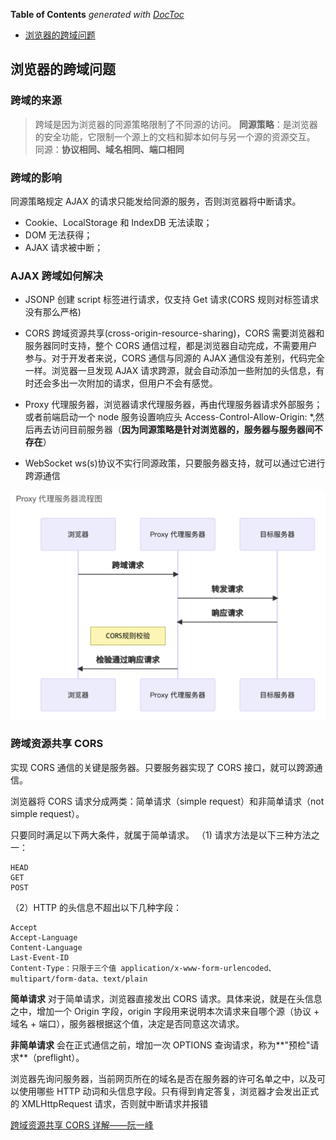 <!-- START doctoc generated TOC please keep comment here to allow auto update -->
<!-- DON'T EDIT THIS SECTION, INSTEAD RE-RUN doctoc TO UPDATE -->

**Table of Contents** _generated with [DocToc](https://github.com/thlorenz/doctoc)_

- [浏览器的跨域问题](#%E6%B5%8F%E8%A7%88%E5%99%A8%E7%9A%84%E8%B7%A8%E5%9F%9F%E9%97%AE%E9%A2%98)

<!-- END doctoc generated TOC please keep comment here to allow auto update -->

## 浏览器的跨域问题

### 跨域的来源

> 跨域是因为浏览器的同源策略限制了不同源的访问。
> **同源策略**：是浏览器的安全功能，它限制一个源上的文档和脚本如何与另一个源的资源交互。
> 同源：**协议相同、域名相同、端口相同**

### 跨域的影响

同源策略规定 AJAX 的请求只能发给同源的服务，否则浏览器将中断请求。

- Cookie、LocalStorage 和 IndexDB 无法读取；
- DOM 无法获得；
- AJAX 请求被中断；

### AJAX 跨域如何解决

- JSONP 创建 script 标签进行请求，仅支持 Get 请求(CORS 规则对标签请求没有那么严格)

- CORS 跨域资源共享(cross-origin-resource-sharing)，CORS 需要浏览器和服务器同时支持，整个 CORS 通信过程，都是浏览器自动完成，不需要用户参与。对于开发者来说，CORS 通信与同源的 AJAX 通信没有差别，代码完全一样。浏览器一旦发现 AJAX 请求跨源，就会自动添加一些附加的头信息，有时还会多出一次附加的请求，但用户不会有感觉。

- Proxy 代理服务器，浏览器请求代理服务器，再由代理服务器请求外部服务；或者前端启动一个 node 服务设置响应头 Access-Control-Allow-Origin: \*,然后再去访问目前服务器（**因为同源策略是针对浏览器的，服务器与服务器间不存在**）

- WebSocket ws(s)协议不实行同源政策，只要服务器支持，就可以通过它进行跨源通信

![Proxy 代理服务器流程图](./images/截屏2024-10-05%2022.11.47.png)

### 跨域资源共享 CORS

实现 CORS 通信的关键是服务器。只要服务器实现了 CORS 接口，就可以跨源通信。

浏览器将 CORS 请求分成两类：简单请求（simple request）和非简单请求（not simple request）。

只要同时满足以下两大条件，就属于简单请求。
（1) 请求方法是以下三种方法之一：

    HEAD
    GET
    POST

（2）HTTP 的头信息不超出以下几种字段：

    Accept
    Accept-Language
    Content-Language
    Last-Event-ID
    Content-Type：只限于三个值 application/x-www-form-urlencoded、multipart/form-data、text/plain

**简单请求**
对于简单请求，浏览器直接发出 CORS 请求。具体来说，就是在头信息之中，增加一个 Origin 字段，origin 字段用来说明本次请求来自哪个源（协议 + 域名 + 端口），服务器根据这个值，决定是否同意这次请求。

**非简单请求**
会在正式通信之前，增加一次 OPTIONS 查询请求，称为**"预检"请求**（preflight）。

浏览器先询问服务器，当前网页所在的域名是否在服务器的许可名单之中，以及可以使用哪些 HTTP 动词和头信息字段。只有得到肯定答复，浏览器才会发出正式的 XMLHttpRequest 请求，否则就中断请求并报错

[跨域资源共享 CORS 详解——阮一峰](https://www.ruanyifeng.com/blog/2016/04/cors.html)
